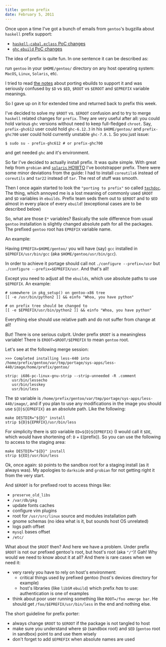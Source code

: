 ```yaml
---
title: gentoo prefix
date: February 5, 2011
---
```


Once upon a time I've got a bunch of emails from `gentoo`'s bugzilla
about `haskell` prefix support:

- [`haskell-cabal.eclass` PoC changes](https://bugs.gentoo.org/show_bug.cgi?id=312595)
- [`ghc` `ebuild` PoC changes](https://bugs.gentoo.org/show_bug.cgi?id=312597)

The idea of prefix is quite fun. In one sentence it can be described as:

run `gentoo` in your `$HOME/gentoo/` directory on any host operating
system: `MacOS`, `Linux`, `Solaris`, etc.

I tried to read [the
notes](https://www.gentoo.org/proj/en/gentoo-alt/prefix/techdocs.xml)
about porting ebuilds to support it and was seriously confused by
`$D` vs `$ED`, `$ROOT` vs `$EROOT` and `$EPREFIX`
variable meanings.

So I gave up on it for extended time and returned back to prefix this
week.

I've decided to solve my `$ROOT` vs. `$EROOT` confusion and to
try to merge `haskell` related changes for `prefix`. They are very useful
after all: you could hold various `ghc` versions without need to keep
full-fledged `chroot`. Say, `prefix-ghc612` user could hold
`ghc-6.12.3` in his `$HOME/gentoo/` and `prefix-ghc700` user
could hold currently unstable `ghc-7.0.1`. So you just issue:

    $ sudo su - prefix-ghc612 # or prefix-ghc700

and get needed `ghc` and it's environment.

So far I've decided to actually install prefix. It was quite simple.
With great help from `grobian` and [`solaris`
HOWTO](https://www.gentoo.org/proj/en/gentoo-alt/prefix/bootstrap-solaris.xml)
I\'ve bootstrapper prefix. There were some minor deviations from the guide: I
had to install `coreutils6` instead of `coreutils` and `tar22` instead
of `tar`. The rest of stuff was smooth.

Then I once again started to look the `"porting to prefix"` so called
[`techdoc`](https://www.gentoo.org/proj/en/gentoo-alt/prefix/techdocs.xml).
The thing, which annoyed me is a lost meaning of commonly used
`$ROOT` and `$D` variables in `ebuilds`. Prefix team seds them out
to `$EROOT` and to `$ED` almost in every place of every `ebuild`!
(exceptional cases are to be described below)

So, what are those `E*` variables? Basically the sole difference from
usual `gentoo` installation is slightly changed absolute path for all the
packages. The prefixed `gentoo` root has `EPREFIX` variable name.

An example:

Having `EPREFIX=$HOME/gentoo/` you will have (say) `gcc` installed in
`$EPREFIX/usr/bin/gcc` (aka `$HOME/gentoo/usr/bin/gcc`).

In order to achieve it portage should call not
`./configure --prefix=/usr` but `./configure --prefix=$EPREFIX/usr`. And
that's all!

Except you need to adjust all the `ebuilds`, which use absolute paths to
use `$EPREFIX`. An example:

    # somewhere in pkg_setup() on gentoo-x86 tree
    [[ -e /usr/bin/python2 ]] && einfo "Whoa, you have python"

    # on prefix tree should be changed to
    [[ -e $EPREFIX/usr/bin/python2 ]] && einfo "Whoa, you have python"

Everything else should use relative path and do not suffer from change
at all!

But! There is one serious culprit. Under prefix `$ROOT` is a
meaningless variable! There is `EROOT=$ROOT/$EPREFIX` to mean `gentoo`
root.

Let's see at the following merge session:

    >>> Completed installing less-440 into /home/prefix/gentoo/var/tmp/portage/sys-apps/less-440/image/home/prefix/gentoo/

    strip: i686-pc-linux-gnu-strip --strip-unneeded -R .comment
       usr/bin/lessecho
       usr/bin/lesskey
       usr/bin/less

The `$D` variable is
`/home/prefix/gentoo/var/tmp/portage/sys-apps/less-440/image/`, and if
you plan to use any modifications in the image you should use
`${D}${EPREFIX}` as an absolute path. Like the following:

    make DESTDIR="${D}" install
    strip ${D}${EPRFIX}/usr/bin/less

For simplicity there is `$ED` variable `ED=${D}${EPREFIX}` (I
would call it `$DE`, which would have shortening of: `D` +
`E`(prefix)). So you can use the following to access to the staging
area:

    make DESTDIR="${D}" install
    strip ${ED}/usr/bin/less

Ok, once again: `$D` points to the sandbox root for a staging install
(as it always was). My apologies to `darkside` and `grobian` for not
getting right it from the very start.

And `$EROOT` is for prefixed root to access things like:

- `preserve_old_libs`
- `/var/db/pkg`
- update fonts caches
- configure vim plugins
- root for `/usr/src/linux` source and modules installation path
- gnome schemas (no idea what is it, but sounds host OS unrelated)
- logs path offset
- `mysql` bases offset
- `/etc/`

What about the `$ROOT` then? And here we have a problem. Under prefix
`$ROOT` is not our prefixed gentoo's root, but host's root (aka
`"/"`)! Gah! Why would we need to know about it at all? And there is
rare cases when we need it:

- very rarely you have to rely on host's environment:
  - critical things used by prefixed gentoo (host's devices directory
    for example)
  - host's libraries (like `libSM` `ebuild`)
    which prefix *has* to use: authentication is one of examples
- think about poor user running something like `ROOT=/foo emerge bar`.
  He should get `/foo/$EPREFIX/usr/bin/less` in the end and nothing
  else.

The short guideline for prefix porter:

- always change `$ROOT` to `$EROOT` if the package is not tangled
  to host
- make sure you understand where `$D` (sandbox root) and `$ED`
  (`gentoo` root in sandbox) point to and use them wisely
- don't forget to add `$EPREFIX` when absolute names are used
